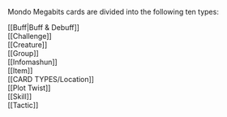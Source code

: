 Mondo Megabits cards are divided into the following ten types:

[[Buff|Buff & Debuff]]  
[[Challenge]]  
[[Creature]]  
[[Group]]  
[[Infomashun]]  
[[Item]]  
[[CARD TYPES/Location]]  
[[Plot Twist]]  
[[Skill]]  
[[Tactic]]  


